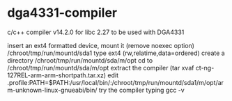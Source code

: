 # dga4331-compiler
c/c++ compiler v14.2.0 for libc 2.27 to be used with DGA4331

insert an ext4 formatted device, mount it (remove noexec option)
/chroot/tmp/run/mountd/sda1 type ext4 (rw,relatime,data=ordered)
create a directory /chroot/tmp/run/mountd/sda/m/opt
cd to /chroot/tmp/run/mountd/sda/m/opt
extract the compiler (tar xvaf ct-ng-127REL-arm-arm-shortpath.tar.xz)
edit .profile:PATH=$PATH:/usr/local/bin/:/chroot/tmp/run/mountd/sda1/m/opt/arm-unknown-linux-gnueabi/bin/
try the compiler typing gcc -v
